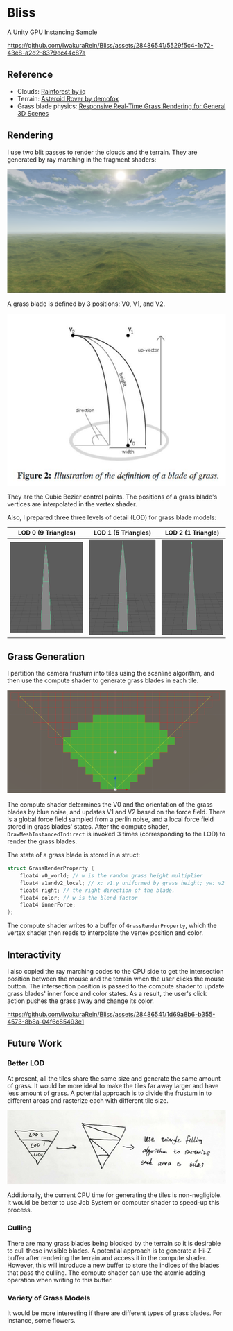 # Bliss
A Unity GPU Instancing Sample

https://github.com/IwakuraRein/Bliss/assets/28486541/5529f5c4-1e72-43e8-a2d2-8379ec44c87a

## Reference

- Clouds: [Rainforest by iq](https://www.shadertoy.com/view/4ttSWf)
- Terrain: [Asteroid Rover by demofox](https://www.shadertoy.com/view/Mds3DX)
- Grass blade physics: [Responsive Real-Time Grass Rendering for General 3D Scenes](https://www.cg.tuwien.ac.at/research/publications/2017/JAHRMANN-2017-RRTG/JAHRMANN-2017-RRTG-draft.pdf)

## Rendering

I use two blit passes to render the clouds and the terrain. They are generated by ray marching in the fragment shaders:

![](Doc/terrian_and_clouds.png)

A grass blade is defined by 3 positions: V0, V1, and V2.

![](Doc/blade_model.jpg)

They are the Cubic Bezier control points. The positions of a grass blade's vertices are interpolated in the vertex shader.

Also, I prepared three three levels of detail (LOD) for grass blade models:

| LOD 0 (9 Triangles) | LOD 1 (5 Triangles) | LOD 2 (1 Triangle) |
|-------|-------|-------|
| ![](Doc/lod0.png)  | ![](Doc/LOD1.png)  |  ![](Doc/LOD2.png)    |

## Grass Generation

I partition the camera frustum into tiles using the scanline algorithm, and then use the compute shader to generate grass blades in each tile.

![](Doc/tiles.png)

The compute shader determines the V0 and the orientation of the grass blades by blue noise, and updates V1 and V2 based on the force field. There is a global force field sampled from a perlin noise, and a local force field stored in grass blades' states. After the compute shader, `DrawMeshInstancedIndirect` is invoked 3 times (corresponding to the LOD) to render the grass blades.

The state of a grass blade is stored in a struct:

```c
struct GrassRenderProperty {
    float4 v0_world; // w is the random grass height multiplier
    float4 v1andv2_local; // x: v1.y uniformed by grass height; yw: v2's xz coordinates uniformed by grass width; z: v2's y coordinate uniformed by grass height
    float4 right; // the right direction of the blade.
    float4 color; // w is the blend factor
    float4 innerForce;
};
```

The compute shader writes to a buffer of `GrassRenderProperty`, which the vertex shader then reads to interpolate the vertex position and color.

## Interactivity

I also copied the ray marching codes to the CPU side to get the intersection position between the mouse and the terrain when the user clicks the mouse button. The intersection position is passed to the compute shader to update grass blades' inner force and color states. As a result, the user's click action pushes the grass away and change its color.

https://github.com/IwakuraRein/Bliss/assets/28486541/1d69a8b6-b355-4573-8b8a-04f6c85493e1

## Future Work

### Better LOD

At present, all the tiles share the same size and generate the same amount of grass. It would be more ideal to make the tiles far away larger and have less amount of grass. A potential approach is to divide the frustum in to different areas and rasterize each with different tile size.

![](Doc/better_lod.png)

Additionally, the current CPU time for generating the tiles is non-negligible. It would be better to use Job System or computer shader to speed-up this process.

### Culling

There are many grass blades being blocked by the terrain so it is desirable to cull these invisible blades. A potential approach is to generate a Hi-Z buffer after rendering the terrain and access it in the compute shader. However, this will introduce a new buffer to store the indices of the blades that pass the culling. The compute shader can use the atomic adding operation when writing to this buffer.

### Variety of Grass Models 

It would be more interesting if there are different types of grass blades. For instance, some flowers.
